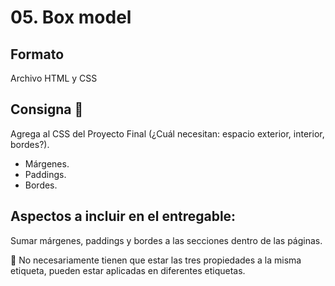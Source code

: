 # 05. Box model

## Formato
Archivo HTML y CSS

## Consigna 📝
Agrega al CSS del Proyecto Final (¿Cuál necesitan: espacio exterior, interior, bordes?). 
- Márgenes. 
- Paddings.
- Bordes.

## Aspectos a incluir en el entregable: 

Sumar márgenes, paddings y bordes a las secciones dentro de las páginas. 

👀 No necesariamente tienen que estar las tres propiedades a la misma etiqueta, pueden estar aplicadas en diferentes etiquetas.
